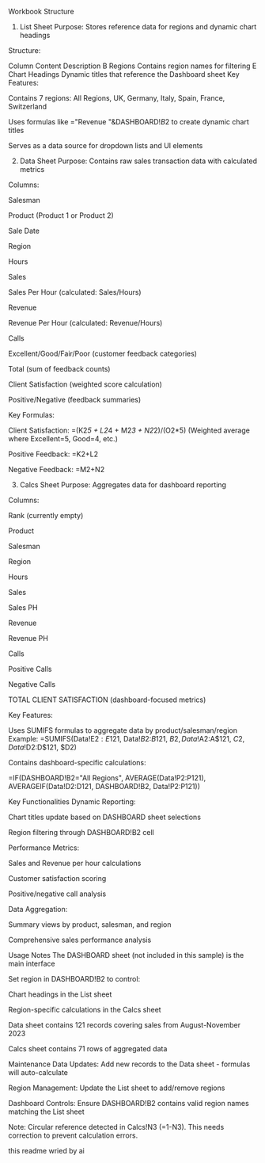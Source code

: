 Workbook Structure



1. List Sheet
Purpose: Stores reference data for regions and dynamic chart headings

Structure:

Column	Content	Description
B	Regions	Contains region names for filtering
E	Chart Headings	Dynamic titles that reference the Dashboard sheet
Key Features:

Contains 7 regions: All Regions, UK, Germany, Italy, Spain, France, Switzerland

Uses formulas like ="Revenue "&DASHBOARD!$B$2 to create dynamic chart titles

Serves as a data source for dropdown lists and UI elements

2. Data Sheet
Purpose: Contains raw sales transaction data with calculated metrics

Columns:

Salesman

Product (Product 1 or Product 2)

Sale Date

Region

Hours

Sales

Sales Per Hour (calculated: Sales/Hours)

Revenue

Revenue Per Hour (calculated: Revenue/Hours)

Calls

Excellent/Good/Fair/Poor (customer feedback categories)

Total (sum of feedback counts)

Client Satisfaction (weighted score calculation)

Positive/Negative (feedback summaries)

Key Formulas:

Client Satisfaction:
=(K2*5 + L2*4 + M2*3 + N2*2)/(O2*5)
(Weighted average where Excellent=5, Good=4, etc.)

Positive Feedback: =K2+L2

Negative Feedback: =M2+N2

3. Calcs Sheet
Purpose: Aggregates data for dashboard reporting

Columns:

Rank (currently empty)

Product

Salesman

Region

Hours

Sales

Sales PH

Revenue

Revenue PH

Calls

Positive Calls

Negative Calls

TOTAL CLIENT SATISFACTION (dashboard-focused metrics)

Key Features:

Uses SUMIFS formulas to aggregate data by product/salesman/region
Example:
=SUMIFS(Data!E$2:E$121, Data!$B$2:$B$121, $B2, Data!$A$2:$A$121, $C2, Data!$D$2:$D$121, $D2)

Contains dashboard-specific calculations:

=IF(DASHBOARD!B2="All Regions", AVERAGE(Data!P2:P121), AVERAGEIF(Data!D2:D121, DASHBOARD!B2, Data!P2:P121))

Key Functionalities
Dynamic Reporting:

Chart titles update based on DASHBOARD sheet selections

Region filtering through DASHBOARD!B2 cell

Performance Metrics:

Sales and Revenue per hour calculations

Customer satisfaction scoring

Positive/negative call analysis

Data Aggregation:

Summary views by product, salesman, and region

Comprehensive sales performance analysis

Usage Notes
The DASHBOARD sheet (not included in this sample) is the main interface

Set region in DASHBOARD!B2 to control:

Chart headings in the List sheet

Region-specific calculations in the Calcs sheet

Data sheet contains 121 records covering sales from August-November 2023

Calcs sheet contains 71 rows of aggregated data

Maintenance
Data Updates: Add new records to the Data sheet - formulas will auto-calculate

Region Management: Update the List sheet to add/remove regions

Dashboard Controls: Ensure DASHBOARD!B2 contains valid region names matching the List sheet

Note: Circular reference detected in Calcs!N3 (=1-N3). This needs correction to prevent calculation errors.

this readme  wried by ai 
